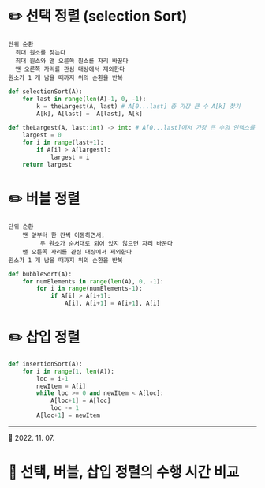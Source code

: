 # ✏️ 선택 정렬 (selection Sort)
    단위 순환 
      최대 원소를 찾는다
      최대 원소와 맨 오른쪽 원소를 자리 바꾼다
      맨 오른쪽 자리를 관심 대상에서 제외한다
    원소가 1 개 남을 때까지 위의 순환을 반복
```python
def selectionSort(A):
	for last in range(len(A)-1, 0, -1):
		k = theLargest(A, last)	# A[0...last] 중 가장 큰 수 A[k] 찾기
		A[k], A[last] =  A[last], A[k]

def theLargest(A, last:int) -> int:	# A[0...last]에서 가장 큰 수의 인덱스를 리턴한다
	largest = 0
	for i in range(last+1):
		if A[i] > A[largest]:
			largest = i
	return largest
```
# ✏️ 버블 정렬
    단위 순환
		맨 앞부터 한 칸씩 이동하면서, 
             두 원소가 순서대로 되어 있지 않으면 자리 바꾼다
		맨 오른쪽 자리를 관심 대상에서 제외한다
	원소가 1 개 남을 때까지 위의 순환을 반복
```python
def bubbleSort(A):
	for numElements in range(len(A), 0, -1):
		for i in range(numElements-1):
			if A[i] > A[i+1]:
				A[i], A[i+1] = A[i+1], A[i]
```
# ✏️ 삽입 정렬
```python
def insertionSort(A):
	for i in range(1, len(A)):
		loc = i-1
		newItem = A[i]
		while loc >= 0 and newItem < A[loc]:
			A[loc+1] = A[loc]
			loc -= 1
		A[loc+1] = newItem
```
***
🔺 2022. 11. 07.
# 📍 선택, 버블, 삽입 정렬의 수행 시간 비교
```python

```